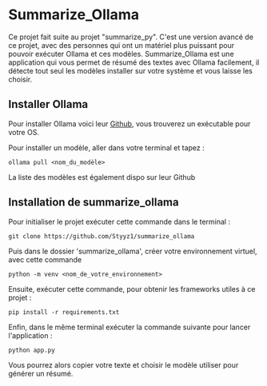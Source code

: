 # Summarize_Ollama
Ce projet fait suite au projet "summarize_py". C'est une version avancé de ce projet, avec des personnes qui ont un matériel plus puissant pour pouvoir exécuter Ollama et ces modèles.
Summarize_Ollama est une application qui vous permet de résumé des textes avec Ollama facilement, il détecte tout seul les modèles installer sur votre système et vous laisse les choisir. 

## Installer Ollama
Pour installer Ollama voici leur [Github](https://github.com/ollama/ollama), vous trouverez un exécutable pour votre OS.

Pour installer un modèle, aller dans votre terminal et tapez : 

```
ollama pull <nom_du_modèle>
```
La liste des modèles est également dispo sur leur Github

## Installation de summarize_ollama
Pour initialiser le projet exécuter cette commande dans le terminal : 
```
git clone https://github.com/Styyz1/summarize_ollama
```
Puis dans le dossier 'summarize_ollama', créer votre environnement virtuel, avec cette commande 
```
python -m venv <nom_de_votre_environnement>
```

Ensuite, exécuter cette commande, pour obtenir les frameworks utiles à ce projet : 

```
pip install -r requirements.txt
```

Enfin, dans le même terminal exécuter la commande suivante pour lancer l'application : 

```
python app.py
```
Vous pourrez alors copier votre texte et choisir le modèle utiliser pour générer un résumé.



